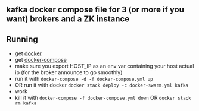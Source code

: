 ## kafka docker compose file for 3 (or more if you want) brokers and a ZK instance

## Running

  - get [docker](https://www.docker.com/)
  - get [docker-compose](https://docs.docker.com/compose/)
  - make sure you export HOST_IP as an env var containing your host actual ip (for the broker announce to go smoothly)
  - run it with `docker-compose -d -f docker-compose.yml up`
  - OR run it with docker `docker stack deploy -c docker-swarm.yml kafka`
  - work
  - kill it with `docker-compose -f docker-compose.yml down` OR `docker stack rm kafka`
